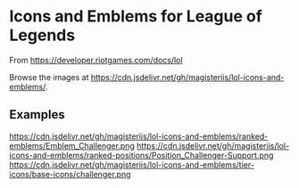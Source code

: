 # Icons and Emblems for League of Legends
From https://developer.riotgames.com/docs/lol

Browse the images at https://cdn.jsdelivr.net/gh/magisteriis/lol-icons-and-emblems/.


## Examples

https://cdn.jsdelivr.net/gh/magisteriis/lol-icons-and-emblems/ranked-emblems/Emblem_Challenger.png
https://cdn.jsdelivr.net/gh/magisteriis/lol-icons-and-emblems/ranked-positions/Position_Challenger-Support.png
https://cdn.jsdelivr.net/gh/magisteriis/lol-icons-and-emblems/tier-icons/base-icons/challenger.png
